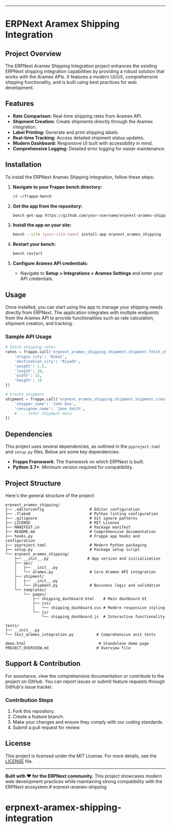 
---

# ERPNext Aramex Shipping Integration

## Project Overview

The ERPNext Aramex Shipping Integration project enhances the existing ERPNext shipping integration capabilities by providing a robust solution that works with the Aramex APIs. It features a modern UI/UX, comprehensive shipping functionality, and is built using best practices for web development.

## Features

- **Rate Comparison:** Real-time shipping rates from Aramex API.
- **Shipment Creation:** Create shipments directly through the Aramex integration.
- **Label Printing:** Generate and print shipping labels.
- **Real-time Tracking:** Access detailed shipment status updates.
- **Modern Dashboard:** Responsive UI built with accessibility in mind.
- **Comprehensive Logging:** Detailed error logging for easier maintenance.

## Installation

To install the ERPNext Aramex Shipping Integration, follow these steps:

1. **Navigate to your Frappe bench directory:**
   ```bash
   cd ~/frappe-bench
   ```

2. **Get the app from the repository:**
   ```bash
   bench get-app https://github.com/your-username/erpnext-aramex-shipping.git
   ```

3. **Install the app on your site:**
   ```bash
   bench --site [your-site-name] install-app erpnext_aramex_shipping
   ```

4. **Restart your bench:**
   ```bash
   bench restart
   ```

5. **Configure Aramex API credentials:**
   - Navigate to **Setup > Integrations > Aramex Settings** and enter your API credentials.

## Usage

Once installed, you can start using the app to manage your shipping needs directly from ERPNext. The application integrates with multiple endpoints from the Aramex API to provide functionalities such as rate calculation, shipment creation, and tracking.

### Sample API Usage
```python
# Fetch shipping rates
rates = frappe.call('erpnext_aramex_shipping.shipment.shipment.fetch_shipping_rates', {
    'origin_city': 'Dubai',
    'destination_city': 'Riyadh',
    'weight': 1.5,
    'length': 20,
    'width': 15,
    'height': 10
})

# Create shipment
shipment = frappe.call('erpnext_aramex_shipping.shipment.shipment.create_aramex_shipment', {
    'shipper_name': 'John Doe',
    'consignee_name': 'Jane Smith',
    # ... other shipment data
})
```

## Dependencies

This project uses several dependencies, as outlined in the `pyproject.toml` and `setup.py` files. Below are some key dependencies:

- **Frappe Framework**: The framework on which ERPNext is built.
- **Python 3.7+**: Minimum version required for compatibility.

## Project Structure

Here's the general structure of the project:

```
erpnext_aramex_shipping/
├── .editorconfig                    # Editor configuration
├── .flake8                          # Python linting configuration
├── .gitignore                       # Git ignore patterns
├── LICENSE                          # MIT License
├── MANIFEST.in                      # Package manifest
├── README.md                        # Comprehensive documentation
├── hooks.py                         # Frappe app hooks and configuration
├── pyproject.toml                   # Modern Python packaging
├── setup.py                         # Package setup script
└── erpnext_aramex_shipping/
    ├── __init__.py                 # App version and initialization
    ├── api/
    │   ├── __init__.py
    │   └── aramex.py                # Core Aramex API integration
    ├── shipment/
    │   ├── __init__.py
    │   └── shipment.py              # Business logic and validation
    └── templates/
        └── pages/
            ├── shipping_dashboard.html    # Main dashboard UI
            ├── css/
            │   └── shipping_dashboard.css # Modern responsive styling
            └── js/
                └── shipping_dashboard.js  # Interactive functionality

tests/
├── __init__.py
└── test_aramex_integration.py          # Comprehensive unit tests

demo.html                                # Standalone demo page
PROJECT_OVERVIEW.md                     # Overview file
```

## Support & Contribution

For assistance, view the comprehensive documentation or contribute to the project on GitHub. You can report issues or submit feature requests through GitHub's issue tracker.

### Contribution Steps
1. Fork this repository.
2. Create a feature branch.
3. Make your changes and ensure they comply with our coding standards.
4. Submit a pull request for review.

## License

This project is licensed under the MIT License. For more details, see the [LICENSE](LICENSE) file.

---

**Built with ❤️ for the ERPNext community.** This project showcases modern web development practices while maintaining strong compatibility with the ERPNext ecosystem.# erpnext-aramex-shipping
# erpnext-aramex-shipping-integration
